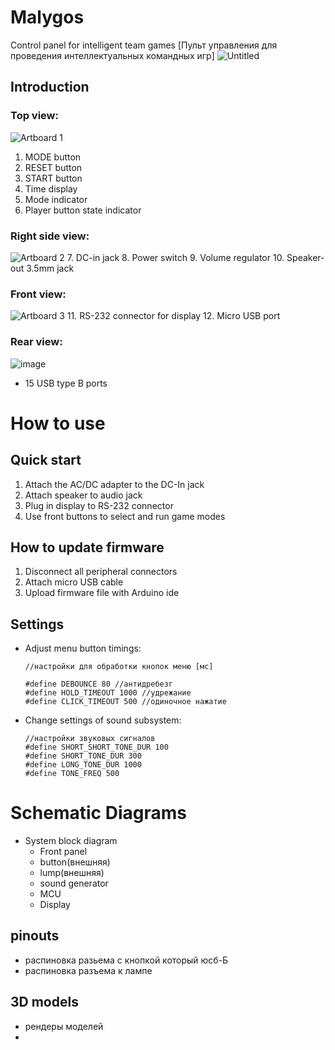 # Malygos
Control panel for intelligent team games
[Пульт управления для проведения интеллектуальных командных игр]
![Untitled](https://user-images.githubusercontent.com/54314123/137319788-ccec4c78-6cbe-46f5-9a30-05d019a2019e.JPG)


Introduction
---
### Top view:
![Artboard 1](https://user-images.githubusercontent.com/54314123/137303006-9e96bf90-dd47-48e2-9a92-495c06d83456.png)
1. MODE button
2. RESET button
3. START button
4. Time display
5. Mode indicator
6. Player button state indicator

### Right side view:
![Artboard 2](https://user-images.githubusercontent.com/54314123/137315055-df0e9c35-79ad-4655-a752-640abe631d8b.png)
7. DC-in jack
8. Power switch
9. Volume regulator
10. Speaker-out 3.5mm jack 
### Front view:
![Artboard 3](https://user-images.githubusercontent.com/54314123/137315685-522b7b23-c030-4e0a-854c-928fd0ea4df7.png)
11. RS-232 connector for display
12. Micro USB port

### Rear view:
![image](https://user-images.githubusercontent.com/54314123/137315934-f6aca98a-af7f-4295-8fb9-7bb81112c131.png)
 - 15 USB type B ports

How to use
===
## Quick start
1. Attach the AC/DC adapter to the DC-In jack
2. Attach speaker to audio jack
3. Plug in display to RS-232 connector
4. Use front buttons to select and run game modes

## How to update firmware
1. Disconnect all peripheral connectors
2. Attach micro USB cable
3. Upload firmware file with Arduino ide


Settings
---
- Adjust menu button timings:
	```
	//настройки для обработки кнопок меню [мс]

	#define DEBOUNCE 80 //антидребезг
	#define HOLD_TIMEOUT 1000 //удрежание
	#define CLICK_TIMEOUT 500 //одиночное нажатие
	```
- Change settings of sound subsystem:
	```
	//настройки звуковых сигналов  
	#define SHORT_SHORT_TONE_DUR 100  
	#define SHORT_TONE_DUR 300  
	#define LONG_TONE_DUR 1000  
	#define TONE_FREQ 500
	```
	

Schematic Diagrams
===
- System block diagram
	- Front panel
	- button(внешняя)
	- lump(внешняя)
	- sound generator
	- MCU
	- Display

pinouts
---
- распиновка разьема с кнопкой который юсб-Б
- распиновка разъема к лампе


3D models
---
- рендеры моделей
- 
<!--stackedit_data:
eyJoaXN0b3J5IjpbLTIwMTc2NzMwODUsMTkyNTc3OTM3NSwtOD
AxMDAwNTUxLDczMTk1NTkwOCwtMTk4Mzk3MjE3OSwxNTEyMTcw
MDk0LC02NDM2MjQwNjMsMjEwMTk2MjE0OSwyMjk4MDU2NjgsLT
E0ODQyNTgxNzVdfQ==
-->